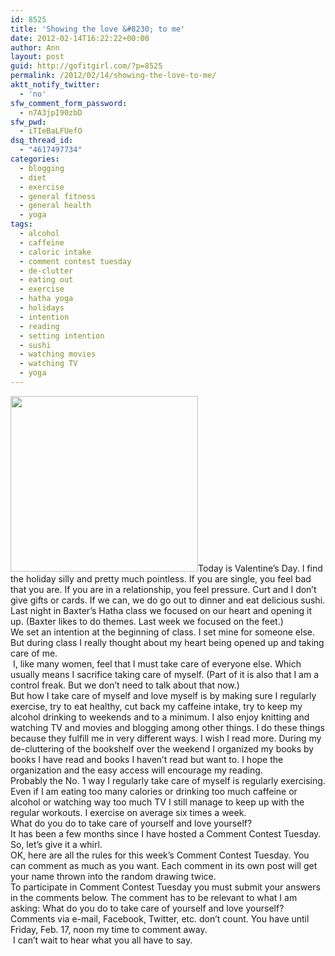 ```yaml
---
id: 8525
title: 'Showing the love &#8230; to me'
date: 2012-02-14T16:22:22+00:00
author: Ann
layout: post
guid: http://gofitgirl.com/?p=8525
permalink: /2012/02/14/showing-the-love-to-me/
aktt_notify_twitter:
  - 'no'
sfw_comment_form_password:
  - n7A3jpI90zbD
sfw_pwd:
  - iTIeBaLFUefO
dsq_thread_id:
  - "4617497734"
categories:
  - blogging
  - diet
  - exercise
  - general fitness
  - general health
  - yoga
tags:
  - alcohol
  - caffeine
  - caloric intake
  - comment contest tuesday
  - de-clutter
  - eating out
  - exercise
  - hatha yoga
  - holidays
  - intention
  - reading
  - setting intention
  - sushi
  - watching movies
  - watching TV
  - yoga
---
```

[<img class="alignleft size-medium wp-image-8528" title="valetines" src="http://gofitgirl.com/blog/wp-content/uploads/2012/02/valetines-300x281.jpg" alt="" width="300" height="281" />](http://gofitgirl.com/blog/wp-content/uploads/2012/02/valetines.jpg)Today is Valentine&#8217;s Day. I find the holiday silly and pretty much pointless. If you are single, you feel bad that you are. If you are in a relationship, you feel pressure. Curt and I don&#8217;t give gifts or cards. If we can, we do go out to dinner and eat delicious sushi.  
Last night in Baxter&#8217;s Hatha class we focused on our heart and opening it up. (Baxter likes to do themes. Last week we focused on the feet.)  
We set an intention at the beginning of class. I set mine for someone else. But during class I really thought about my heart being opened up and taking care of me.  
 I, like many women, feel that I must take care of everyone else. Which usually means I sacrifice taking care of myself. (Part of it is also that I am a control freak. But we don&#8217;t need to talk about that now.)  
But how I take care of myself and love myself is by making sure I regularly exercise, try to eat healthy, cut back my caffeine intake, try to keep my alcohol drinking to weekends and to a minimum. I also enjoy knitting and watching TV and movies and blogging among other things. I do these things because they fulfill me in very different ways. I wish I read more. During my de-cluttering of the bookshelf over the weekend I organized my books by books I have read and books I haven&#8217;t read but want to. I hope the organization and the easy access will encourage my reading.  
Probably the No. 1 way I regularly take care of myself is regularly exercising. Even if I am eating too many calories or drinking too much caffeine or alcohol or watching way too much TV I still manage to keep up with the regular workouts. I exercise on average six times a week.  
What do you do to take care of yourself and love yourself?  
It has been a few months since I have hosted a Comment Contest Tuesday. So, let&#8217;s give it a whirl.  
OK, here are all the rules for this week’s Comment Contest Tuesday. You can comment as much as you want. Each comment in its own post will get your name thrown into the random drawing twice.  
To participate in Comment Contest Tuesday you must submit your answers in the comments below. The comment has to be relevant to what I am asking: What do you do to take care of yourself and love yourself?  
Comments via e-mail, Facebook, Twitter, etc. don’t count. You have until Friday, Feb. 17, noon my time to comment away.  
 I can&#8217;t wait to hear what you all have to say.